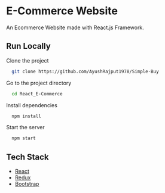 # E-Commerce Website

An Ecommerce Website made with React.js Framework.

<!-- ## Demo -->

## Run Locally

Clone the project

```bash
  git clone https://github.com/AyushRajput1978/Simple-Buy
```

Go to the project directory

```bash
  cd React_E-Commerce
```

Install dependencies

```bash
  npm install
```

Start the server

```bash
  npm start
```

## Tech Stack

- [React](https://reactjs.org/)
- [Redux](https://redux.js.org/)
- [Bootstrap](https://getbootstrap.com/)
